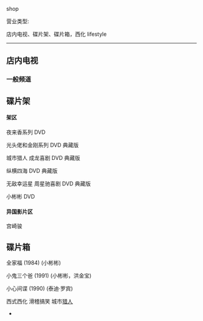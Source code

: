 shop

营业类型:

店内电视、碟片架、碟片箱，西化 lifestyle

<hr>

## 店内电视

### 一般频道

## 碟片架

#### 架区

夜来香系列 DVD

光头佬和金刚系列 DVD 典藏版

城市猎人 成龙喜剧 DVD 典藏版

纵横四海 DVD 典藏版

无敌幸运星 周星驰喜剧 DVD 典藏版

小彬彬 DVD

#### 异国影片区

宫崎骏

## 碟片箱

全家福 (1984) (小彬彬)

小鬼三个爸 (1991) (小彬彬，洪金宝)

小心间谍 (1990) (泰迪·罗宾)

西式西化 滑稽搞笑 城市[猎人](http://www.le.com/ptv/vplay/1099588.html)



-
